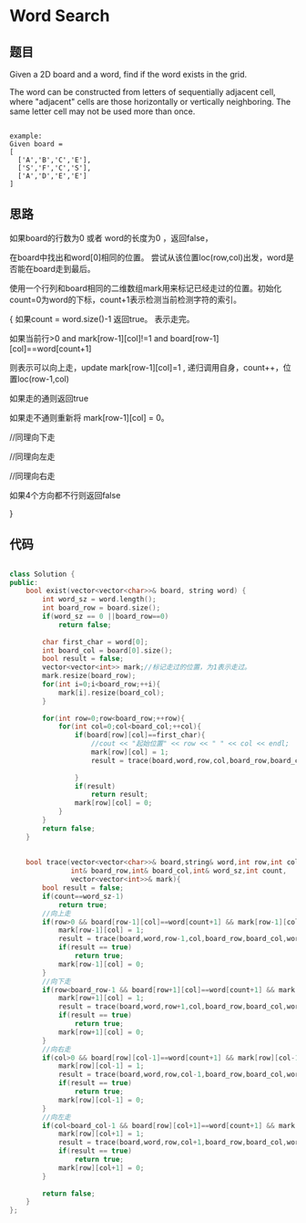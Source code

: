 # Word Search  


## 题目

Given a 2D board and a word, find if the word exists in the grid.

The word can be constructed from letters of sequentially adjacent cell, where "adjacent" cells are those horizontally or vertically neighboring. The same letter cell may not be used more than once.

```

example:
Given board =
[
  ['A','B','C','E'],
  ['S','F','C','S'],
  ['A','D','E','E']
]

```


## 思路

   如果board的行数为0 或者 word的长度为0 ，返回false，

   在board中找出和word[0]相同的位置。 尝试从该位置loc(row,col)出发，word是否能在board走到最后。
   
   使用一个行列和board相同的二维数组mark用来标记已经走过的位置。初始化count=0为word的下标，count+1表示检测当前检测字符的索引。
   
   {
   如果count  = word.size()-1 返回true。 表示走完。
    
   如果当前行>0 and mark[row-1][col]!=1 and board[row-1][col]==word[count+1]
   
   则表示可以向上走，update mark[row-1][col]=1 , 递归调用自身，count++，位置loc(row-1,col)
   
   如果走的通则返回true
   
   如果走不通则重新将  mark[row-1][col] = 0。
   

   //同理向下走
   
   //同理向左走
   
   //同理向右走
   
   如果4个方向都不行则返回false
   
   }

  
  
## 代码

```cpp

class Solution {
public:
    bool exist(vector<vector<char>>& board, string word) {
        int word_sz = word.length();
        int board_row = board.size();
        if(word_sz == 0 ||board_row==0)
            return false;
        
        char first_char = word[0];
        int board_col = board[0].size();
        bool result = false;
        vector<vector<int>> mark;//标记走过的位置，为1表示走过。
        mark.resize(board_row);
        for(int i=0;i<board_row;++i){
            mark[i].resize(board_col);
        }
        
        for(int row=0;row<board_row;++row){
            for(int col=0;col<board_col;++col){
                if(board[row][col]==first_char){
                    //cout << "起始位置" << row << " " << col << endl;
                    mark[row][col] = 1;
                    result = trace(board,word,row,col,board_row,board_col,word_sz,0,mark);
                                                                               //^^^ word的下标 
                }
                if(result) 
                    return result;
                mark[row][col] = 0;
            }
        }
        return false;
    }
     
    
    bool trace(vector<vector<char>>& board,string& word,int row,int col,
               int& board_row,int& board_col,int& word_sz,int count,
               vector<vector<int>>& mark){
        bool result = false;
        if(count==word_sz-1) 
            return true;
        //向上走
        if(row>0 && board[row-1][col]==word[count+1] && mark[row-1][col]!=1){
            mark[row-1][col] = 1;
            result = trace(board,word,row-1,col,board_row,board_col,word_sz,count+1,mark);
            if(result == true) 
                return true;
            mark[row-1][col] = 0;
        }
        //向下走
        if(row<board_row-1 && board[row+1][col]==word[count+1] && mark[row+1][col]!=1){
            mark[row+1][col] = 1;
            result = trace(board,word,row+1,col,board_row,board_col,word_sz,count+1,mark);
            if(result == true)
                return true;
            mark[row+1][col] = 0;
        }
        //向右走
        if(col>0 && board[row][col-1]==word[count+1] && mark[row][col-1]!=1){
            mark[row][col-1] = 1;
            result = trace(board,word,row,col-1,board_row,board_col,word_sz,count+1,mark);
            if(result == true) 
                return true;
            mark[row][col-1] = 0;
        }
        //向左走
        if(col<board_col-1 && board[row][col+1]==word[count+1] && mark[row][col+1]!=1){
            mark[row][col+1] = 1;
            result = trace(board,word,row,col+1,board_row,board_col,word_sz,count+1,mark);
            if(result == true) 
                return true;
            mark[row][col+1] = 0;
        }
        
        return false;
    }
};

```
